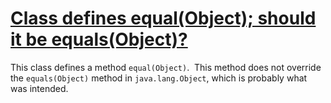 # [Class defines equal(Object); should it be equals(Object)?](https://spotbugs.readthedocs.io/en/latest/bugDescriptions.html#NM_BAD_EQUAL)

 This class defines a method `equal(Object)`.  This method does
not override the `equals(Object)` method in `java.lang.Object`,
which is probably what was intended.